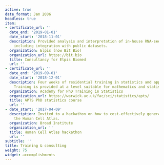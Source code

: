 ```yaml
---
active: true
date_format: Jan 2006
headless: true
item:
- certificate_url: ''
  date_end: '2019-01-01'
  date_start: '2018-11-01'
  description: Provided analysis and interpretation of in-house RNA-sequencing data,
    including integration with public datasets.
  organization: Elpis (now Bit Bio)
  organization_url: https://bit.bio
  title: Consultancy for Elpis Biomed
  url: ''
- certificate_url: ''
  date_end: '2019-09-01'
  date_start: '2018-12-01'
  description: Four weeks of residential training in statistics and applied probability.
    Training is provided at a level suitable for mathematics and statistics PhD students.
  organization: Academy for PhD Training in Statistics
  organization_url: https://warwick.ac.uk/fac/sci/statistics/apts/
  title: APTS PhD statistics course
  url: ''
- date_start: '2017-04-09'
  description: Invited to a hackathon on how to cost-effectively generate data for
    the Human Cell Atlas.
  organization: Broad Institute
  organization_url: ''
  title: Human Cell Atlas hackathon
  url: ''
subtitle: ''
title: Training & consulting
weight: 75
widget: accomplishments
---
```


